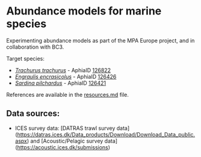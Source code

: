 # Abundance models for marine species

Experimenting abundance models as part of the MPA Europe project, and in collaboration with BC3.

Target species:
- [_Trachurus trachurus_](https://obis.org/taxon/126822) - AphiaID [126822](https://www.marinespecies.org/aphia.php?p=taxdetails&id=126822)
- [_Engraulis encrasicolus_](https://obis.org/taxon/126426) - AphiaID [126426](https://www.marinespecies.org/aphia.php?p=taxdetails&id=126426)
- [_Sardina pilchardus_](https://obis.org/taxon/126421) - AphiaID [126421](https://www.marinespecies.org/aphia.php?p=taxdetails&id=126421)

References are available in the [resources.md](resources.md) file.

## Data sources:
- ICES survey data: [DATRAS trawl survey data] (https://datras.ices.dk/Data_products/Download/Download_Data_public.aspx) and [Acoustic/Pelagic survey data] (https://acoustic.ices.dk/submissions)
